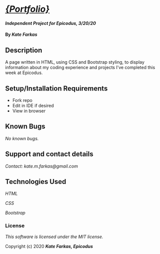 # [_{Portfolio}_](#)

#### _Independent Project for Epicodus, 3/20/20_

#### By _**Kate Farkas**_

## Description

A page written in HTML, using CSS and Bootstrap styling, to display information about my coding experience and projects I've completed this week at Epicodus.

## Setup/Installation Requirements

* Fork repo
* Edit in IDE if desired
* View in browser

## Known Bugs

_No known bugs._

## Support and contact details

_Contact: kate.m.farkas@gmail.com_

## Technologies Used

_HTML_

_CSS_

_Bootstrap_

### License

*This software is licensed under the MIT license.*

Copyright (c) 2020 **_Kate Farkas, Epicodus_**
